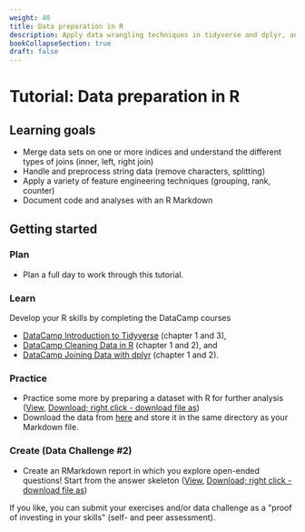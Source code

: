 ```yaml
---
weight: 40
title: Data preparation in R
description: Apply data wrangling techniques in tidyverse and dplyr, and prepare your data set for analysis.
bookCollapseSection: true
draft: false
---
```


# Tutorial: Data preparation in R


## Learning goals

* Merge data sets on one or more indices and understand the different types of joins (inner, left, right join)
* Handle and preprocess string data (remove characters, splitting)
* Apply a variety of feature engineering techniques (grouping, rank, counter)
* Document code and analyses with an R Markdown


## Getting started

### Plan
- Plan a full day to work through this tutorial.

### Learn

Develop your R skills by completing the DataCamp courses

- [DataCamp Introduction to Tidyverse](https://campus.datacamp.com/courses/introduction-to-the-tidyverse/data-wrangling-1?ex=1) (chapter 1 and 3),
- [DataCamp Cleaning Data in R](https://learn.datacamp.com/courses/cleaning-data-in-r) (chapter 1 and 2), and
- [DataCamp Joining Data with dplyr](https://campus.datacamp.com/courses/joining-data-with-dplyr/joining-tables-1) (chapter 1 and 2).

### Practice
- Practice some more by preparing a dataset with R for further analysis ([View](data-preparation.html), [Download; right click - download file as](data-preparation.Rmd))
- Download the data from [here](https://drive.google.com/file/d/1WiPmhClawJRSfGEaMKmIX3o2nk7dInUN/view?usp=sharing) and store it in the same directory as your Markdown file.

### Create (Data Challenge #2)
- Create an RMarkdown report in which you explore open-ended questions! Start from the answer skeleton ([View](data-report.html), [Download; right click - download file as](data-report.Rmd))

If you like, you can submit your exercises and/or data challenge as a "proof of investing in your skills" (self- and peer assessment).
